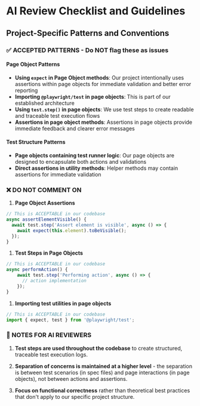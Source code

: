 # AI Review Checklist and Guidelines

## Project-Specific Patterns and Conventions

### ✅ ACCEPTED PATTERNS - Do NOT flag these as issues

#### Page Object Patterns

- **Using `expect` in Page Object methods**: Our project intentionally uses assertions within page objects for immediate validation and better error reporting
- **Importing `@playwright/test` in page objects**: This is part of our established architecture
- **Using `test.step()` in page objects**: We use test steps to create readable and traceable test execution flows
- **Assertions in page object methods**: Assertions in page objects provide immediate feedback and clearer error messages

#### Test Structure Patterns

- **Page objects containing test runner logic**: Our page objects are designed to encapsulate both actions and validations
- **Direct assertions in utility methods**: Helper methods may contain assertions for immediate validation

### ❌ DO NOT COMMENT ON

1. **Page Object Assertions**

```js
// This is ACCEPTABLE in our codebase
async assertElementVisible() {
  await test.step('Assert element is visible', async () => {
    await expect(this.element).toBeVisible();
  });
}
```

1. **Test Steps in Page Objects**

```js
// This is ACCEPTABLE in our codebase
async performAction() {
    await test.step('Performing action', async () => {
      // action implementation
    });
}
```

1. **Importing test utilities in page objects**

```js
// This is ACCEPTABLE in our codebase
import { expect, test } from '@playwright/test';
```

### 📝 NOTES FOR AI REVIEWERS

1. **Test steps are used throughout the codebase** to create structured, traceable test execution logs.

1. **Separation of concerns is maintained at a higher level** - the separation is between test scenarios (in spec files) and page interactions (in page objects), not between actions and assertions.

1. **Focus on functional correctness** rather than theoretical best practices that don't apply to our specific project structure.
